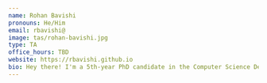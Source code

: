 ```yaml
---
name: Rohan Bavishi
pronouns: He/Him
email: rbavishi@
image: tas/rohan-bavishi.jpg
type: TA
office_hours: TBD
website: https://rbavishi.github.io
bio: Hey there! I'm a 5th-year PhD candidate in the Computer Science Department, researching automated code-writing techniques. This is my first time teaching CS70, so super excited! In my free time, I love to play, and design, video games (highly recommend Celeste, Baba is You, and Katana Zero!), read and practice the piano. Feel free to reach out to talk about anything, especially if it's about grad school as I have accumulated quite a few years of experience! Cheers!
---
```

